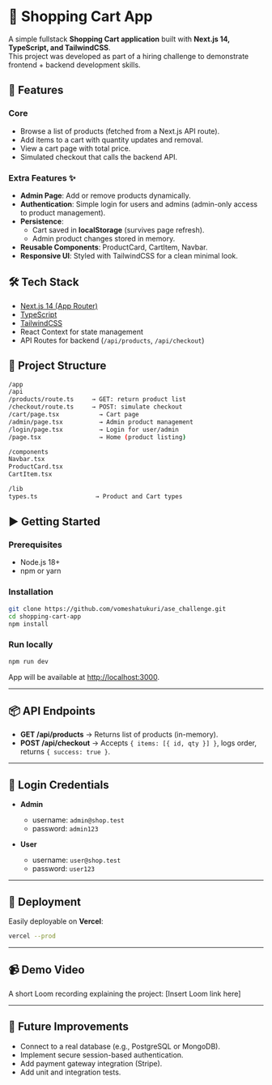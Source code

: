 # 🛒 Shopping Cart App

A simple fullstack **Shopping Cart application** built with **Next.js 14, TypeScript, and TailwindCSS**.  
This project was developed as part of a hiring challenge to demonstrate frontend + backend development skills.

## 🚀 Features

### Core
- Browse a list of products (fetched from a Next.js API route).
- Add items to a cart with quantity updates and removal.
- View a cart page with total price.
- Simulated checkout that calls the backend API.

### Extra Features ✨
- **Admin Page**: Add or remove products dynamically.
- **Authentication**: Simple login for users and admins (admin-only access to product management).
- **Persistence**:
  - Cart saved in **localStorage** (survives page refresh).
  - Admin product changes stored in memory.
- **Reusable Components**: ProductCard, CartItem, Navbar.
- **Responsive UI**: Styled with TailwindCSS for a clean minimal look.

## 🛠️ Tech Stack

- [Next.js 14 (App Router)](https://nextjs.org/)
- [TypeScript](https://www.typescriptlang.org/)
- [TailwindCSS](https://tailwindcss.com/)
- React Context for state management
- API Routes for backend (`/api/products`, `/api/checkout`)

## 📂 Project Structure

```` bash
/app
/api
/products/route.ts     → GET: return product list
/checkout/route.ts     → POST: simulate checkout
/cart/page.tsx           → Cart page
/admin/page.tsx          → Admin product management
/login/page.tsx          → Login for user/admin
/page.tsx                → Home (product listing)

/components
Navbar.tsx
ProductCard.tsx
CartItem.tsx

/lib
types.ts                → Product and Cart types

````

## ▶️ Getting Started

### Prerequisites
- Node.js 18+
- npm or yarn

### Installation
```bash
git clone https://github.com/vomeshatukuri/ase_challenge.git
cd shopping-cart-app
npm install
````

### Run locally

```bash
npm run dev
```

App will be available at [http://localhost:3000](http://localhost:3000).

---

## 📦 API Endpoints

* **GET /api/products** → Returns list of products (in-memory).
* **POST /api/checkout** → Accepts `{ items: [{ id, qty }] }`, logs order, returns `{ success: true }`.

---

## 🔐 Login Credentials

* **Admin**

  * username: `admin@shop.test`
  * password: `admin123`
* **User**

  * username: `user@shop.test`
  * password: `user123`

---

## 🚀 Deployment

Easily deployable on **Vercel**:

```bash
vercel --prod
```

---

## 📹 Demo Video

A short Loom recording explaining the project: [Insert Loom link here]

---

## 📌 Future Improvements

* Connect to a real database (e.g., PostgreSQL or MongoDB).
* Implement secure session-based authentication.
* Add payment gateway integration (Stripe).
* Add unit and integration tests.

